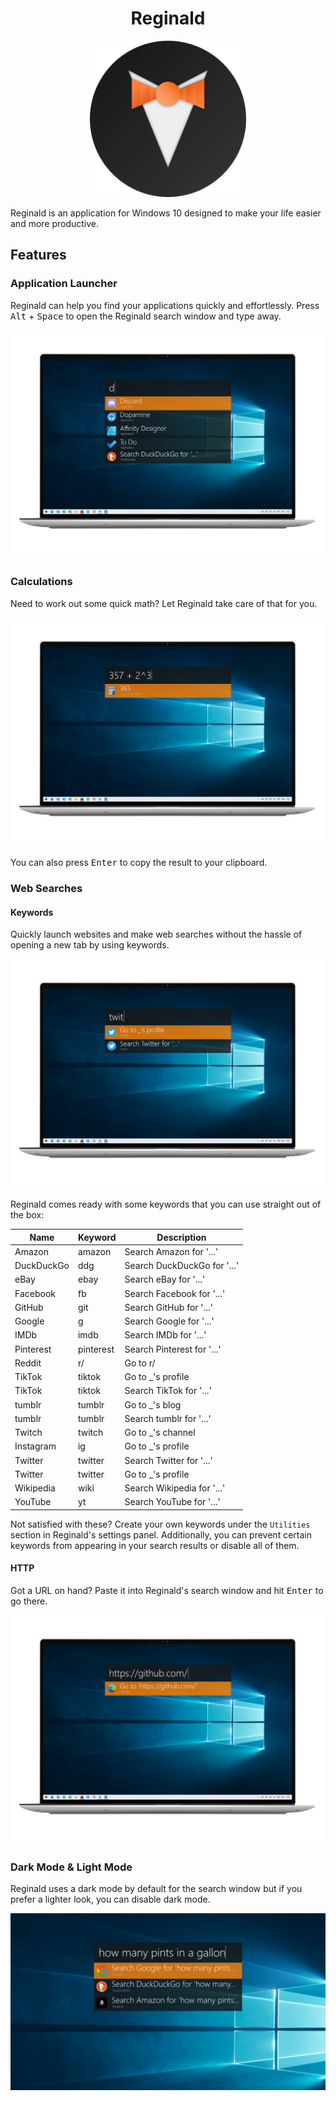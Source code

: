 <h1 align="center">Reginald</h1>

<p align="center">
	<img src="https://raw.githubusercontent.com/GBS3/reginald/main/media/reginald.png" width="250">
</p>

Reginald is an application for Windows 10 designed to make your life easier and more productive.

## Features

### Application Launcher

Reginald can help you find your applications quickly and effortlessly. Press <kbd>Alt</kbd> + <kbd>Space</kbd> to open the Reginald search window and type away.

<p align="center">
	<img src="https://raw.githubusercontent.com/GBS3/reginald/main/media/reginald_search_dark.png">
</p>

### Calculations

Need to work out some quick math? Let Reginald take care of that for you.

<p align="center">
	<img src="https://raw.githubusercontent.com/GBS3/reginald/main/media/reginald_math_dark.png">
</p>

You can also press <kbd>Enter</kbd> to copy the result to your clipboard.

### Web Searches

#### Keywords

Quickly launch websites and make web searches without the hassle of opening a new tab by using keywords.

<p align="center">
	<img src="https://raw.githubusercontent.com/GBS3/reginald/main/media/reginald_keyword_dark.png">
</p>

Reginald comes ready with some keywords that you can use straight out of the box:

| Name       | Keyword    | Description                 |
| ---------- | ---------- | --------------------------- |
| Amazon     | amazon     | Search Amazon for '...'     |
| DuckDuckGo | ddg        | Search DuckDuckGo for '...' |
| eBay       | ebay       | Search eBay for '...'       |
| Facebook   | fb         | Search Facebook for '...'   |
| GitHub     | git        | Search GitHub for '...'     |
| Google     | g          | Search Google for '...'     |
| IMDb       | imdb       | Search IMDb for '...'       |
| Pinterest  | pinterest  | Search Pinterest for '...'  |
| Reddit     | r/         | Go to r/                    |
| TikTok     | tiktok     | Go to _'s profile           |
| TikTok     | tiktok     | Search TikTok for '...'     |
| tumblr     | tumblr     | Go to _'s blog              |
| tumblr     | tumblr     | Search tumblr for '...'     |
| Twitch     | twitch     | Go to _'s channel           |
| Instagram  | ig         | Go to _'s profile           |
| Twitter    | twitter    | Search Twitter for '...'    |
| Twitter    | twitter    | Go to _'s profile           |
| Wikipedia  | wiki       | Search Wikipedia for '...'  |
| YouTube    | yt         | Search YouTube for '...'    |

Not satisfied with these? Create your own keywords under the `Utilities` section in Reginald's settings panel. Additionally, you can prevent certain keywords from appearing in your search results or disable all of them.

#### HTTP

Got a URL on hand? Paste it into Reginald's search window and hit <kbd>Enter</kbd> to go there.

<p align="center">
	<img src="https://raw.githubusercontent.com/GBS3/reginald/main/media/reginald_website_dark.png">
</p>

### Dark Mode & Light Mode

Reginald uses a dark mode by default for the search window but if you prefer a lighter look, you can disable dark mode.

<img src="https://raw.githubusercontent.com/GBS3/reginald/main/media/reginald_dark_light_mode.gif">